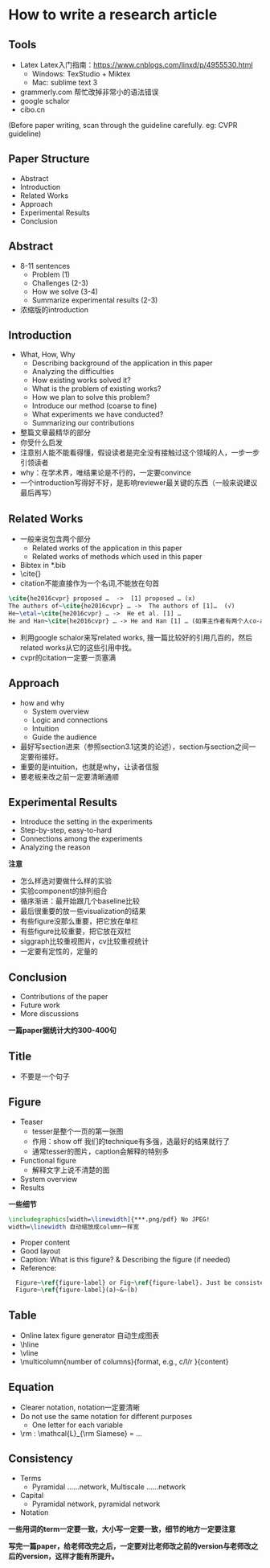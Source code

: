 # How to write a research article
## Tools
- Latex
  Latex入门指南：https://www.cnblogs.com/linxd/p/4955530.html
  - Windows: TexStudio + Miktex
  - Mac: sublime text 3
- grammerly.com
  帮忙改掉非常小的语法错误
- google schalor
- cibo.cn

(Before paper writing, scan through the guideline carefully. eg: CVPR guideline)

## Paper Structure
- Abstract
- Introduction
- Related Works
- Approach
- Experimental Results
- Conclusion

## Abstract
- 8-11 sentences
  - Problem (1)
  - Challenges (2-3)
  - How we solve (3-4)
  - Summarize experimental results (2-3)
- 浓缩版的introduction

## Introduction
- What, How, Why
  - Describing background of the application in this paper
  - Analyzing the difficulties
  - How existing works solved it?
  - What is the problem of existing works?
  - How we plan to solve this problem?
  - Introduce our method (coarse to fine)
  - What experiments we have conducted?
  - Summarizing our contributions
- 整篇文章最精华的部分
- 你受什么启发
- 注意别人能不能看得懂，假设读者是完全没有接触过这个领域的人，一步一步引领读者
- why：在学术界，唯结果论是不行的，一定要convince
- 一个introduction写得好不好，是影响reviewer最关键的东西（一般来说建议最后再写）

## Related Works
- 一般来说包含两个部分
  - Related works of the application in this paper
  - Related works of methods which used in this paper
- Bibtex in *.bib
- \cite{}
- citation不能直接作为一个名词,不能放在句首
```Latex
\cite{he2016cvpr} proposed …  ->  [1] proposed … (x)
The authors of~\cite{he2016cvpr} … ->  The authors of [1]…  (√)
He~\etal~\cite{he2016cvpr} … ->  He et al. [1] …
He and Han~\cite{he2016cvpr} … -> He and Han [1] … (如果主作者有两个人co-auther)
```
- 利用google schalor来写related works, 搜一篇比较好的引用几百的，然后related works从它的这些引用中找。
- cvpr的citation一定要一页塞满

## Approach
- how and why
  - System overview
  - Logic and connections 
  - Intuition
  - Guide the audience
- 最好写section进来（参照section3.1这类的论述），section与section之间一定要衔接好。
- 重要的是intuition，也就是why，让读者信服
- 要老板来改之前一定要清晰通顺

## Experimental Results
- Introduce the setting in the experiments
- Step-by-step, easy-to-hard
- Connections among the experiments
- Analyzing the reason

**注意**
- 怎么样选对要做什么样的实验
- 实验component的排列组合
- 循序渐进：最开始跟几个baseline比较
- 最后很重要的放一些visualization的结果
- 有些figure没那么重要，把它放在单栏
- 有些figure比较重要，把它放在双栏
- siggraph比较重视图片，cv比较重视统计
- 一定要有定性的，定量的

## Conclusion
- Contributions of the paper
- Future work
- More discussions

**一篇paper据统计大约300-400句**

## Title
- 不要是一个句子

## Figure
- Teaser
  - tesser是整个一页的第一张图
  - 作用：show off 我们的technique有多强，选最好的结果就行了
  - 通常tesser的图片，caption会解释的特别多
- Functional figure
  - 解释文字上说不清楚的图
- System overview
- Results

**一些细节**
```Latex
\includegraphics[width=\linewidth]{***.png/pdf} No JPEG!
width=\linewidth 自动缩放成column一样宽
```
- Proper content
- Good layout
- Caption: What is this figure? & Describing the figure (if needed)
- Reference:
```Latex
  Figure~\ref{figure-label} or Fig~\ref{figure-label}. Just be consistent. 
  Figure~\ref{figure-label}(a)~&~(b)
```
## Table
- Online latex figure generator 自动生成图表
- \hline
- \vline
- \multicolumn{number of columns}{format, e.g., c/l/r }{content}

## Equation
- Clearer notation, notation一定要清晰
- Do not use the same notation for different purposes
  - One letter for each variable
- \rm : \mathcal{L}_{\rm Siamese} = …

## Consistency
- Terms
  - Pyramidal ……network, Multiscale ……network 
- Capital
  - Pyramidal network, pyramidal network
- Notation

**一些用词的term一定要一致，大小写一定要一致，细节的地方一定要注意**

**写完一篇paper，给老师改完之后，一定要对比老师改之前的version与老师改之后的version，这样才能有所提升。**
